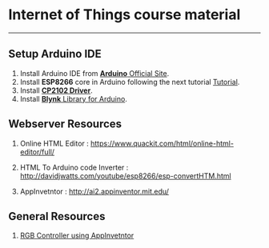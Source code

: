 # Internet of Things course material


----------
## Setup Arduino IDE
1.  Install Arduino IDE from [**Arduino** Official Site](https://arduino.cc).
2. Install **ESP8266** core in Arduino following the next tutorial [Tutorial](https://randomnerdtutorials.com/how-to-install-esp8266-board-arduino-ide/).
3. Install [**CP2102 Driver**](https://www.silabs.com/products/development-tools/software/usb-to-uart-bridge-vcp-drivers).
4. Install [**Blynk** Library for Arduino](http://help.blynk.cc/en/articles/512105-how-to-install-blynk-library-for-arduino-ide).


## Webserver Resources
1. Online HTML Editor : https://www.quackit.com/html/online-html-editor/full/
2. HTML To Arduino code Inverter : http://davidjwatts.com/youtube/esp8266/esp-convertHTM.html

3. AppInvetntor : http://ai2.appinventor.mit.edu/



## General Resources

1. [RGB Controller using AppInvetntor](https://www.youtube.com/watch?v=NmFJhsq9WPI)